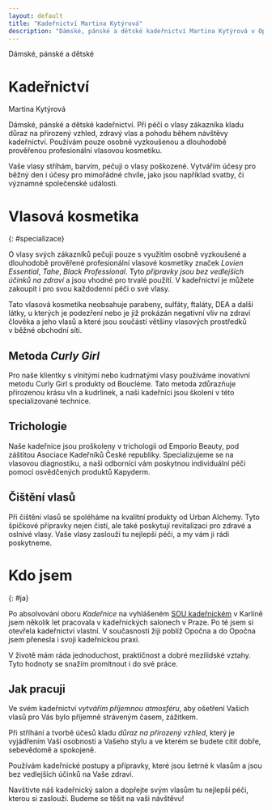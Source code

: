 ```yaml
---
layout: default
title: "Kadeřnictví Martina Kytýrová"
description: "Dámské, pánské a dětské kadeřnictví Martina Kytýrová v Opočně. Specializuji se na přirozené střihy, barvení a účesy pro každou příležitost. Používám kvalitní, bezparabenovou vlasovou kosmetiku a ovládám i metodu Curly Girl pro vlnité vlasy. Objednejte se u mě a dopřejte svým vlasům tu nejlepší péči!"
---
```


<div class="text-wrapper" markdown="1">

<div id="main-title">
    <span>Dámské, pánské a dětské</span>
    <h1>Kadeřnictví</h1>
    <span>Martina Kytýrová</span>
</div>

Dámské, pánské a dětské kadeřnictví. Při péči o vlasy zákazníka kladu důraz na přirozený vzhled, zdravý vlas a pohodu během návštěvy kadeřnictví. Používám pouze osobně vyzkoušenou a dlouhodobě prověřenou profesionální vlasovou kosmetiku.

Vaše vlasy stříhám, barvím, pečuji o vlasy poškozené. Vytvářím účesy pro běžný den i účesy pro mimořádné chvíle, jako jsou například svatby, či významné společenské události.


# Vlasová kosmetika
{: #specializace}

O vlasy svých zákazníků pečuji pouze s využitím osobně vyzkoušené a dlouhodobě prověřené profesionální vlasové kosmetiky značek *Lovien Essential*, *Tahe*, *Black Professional*.
Tyto *přípravky jsou bez vedlejších účinků na zdraví* a jsou vhodné pro trvalé použití. V kadeřnictví je můžete zakoupit i pro svou každodenní péči o své vlasy.

Tato vlasová kosmetika neobsahuje parabeny, sulfáty, ftaláty, DEA a další látky, u kterých je podezření nebo je již prokázán negativní vliv na zdraví člověka a jeho vlasů a které jsou součástí většiny vlasových prostředků v běžné obchodní síti.

## Metoda *Curly Girl*
Pro naše klientky s vlnitými nebo kudrnatými vlasy používáme inovativní metodu Curly Girl s produkty od Boucléme. Tato metoda zdůrazňuje přirozenou krásu vln a kudrlinek, a naši kadeřníci jsou školeni v této specializované technice.

## Trichologie
Naše kadeřnice jsou proškoleny v trichologii od Emporio Beauty, pod záštitou Asociace Kadeřníků České republiky. Specializujeme se na vlasovou diagnostiku, a naši odborníci vám poskytnou individuální péči pomocí osvědčených produktů Kapyderm.

## Čištění vlasů
Při čištění vlasů se spoléháme na kvalitní produkty od Urban Alchemy. Tyto špičkové přípravky nejen čistí, ale také poskytují revitalizaci pro zdravé a oslnivé vlasy. Vaše vlasy zaslouží tu nejlepší péči, a my vám ji rádi poskytneme.


# Kdo jsem
{: #ja}

Po absolvování oboru *Kadeřnice* na vyhlášeném [SOU kadeřnickém](http://www.souhair.cz/) v Karlíně jsem několik let pracovala v kadeřnických salonech v Praze. Po té jsem si otevřela kadeřnictví vlastní. V současnosti žiji poblíž Opočna a do Opočna jsem přenesla i svoji kadeřnickou praxi.

V životě mám ráda jednoduchost, praktičnost a dobré mezilidské vztahy. Tyto hodnoty se snažím promítnout i do své práce.

## Jak pracuji
Ve svém kadeřnictví *vytvářím příjemnou atmosféru*, aby ošetření Vašich vlasů pro Vás bylo příjemně stráveným časem, zážitkem.

Při stříhání a tvorbě účesů kladu *důraz na přirozený vzhled*, který je vyjádřením Vaší osobnosti a Vašeho stylu a ve kterém se budete cítit dobře, sebevědomě a spokojeně.

Používám kadeřnické postupy a přípravky, které jsou šetrné k vlasům a jsou bez vedlejších účinků na Vaše zdraví.



Navštivte náš kadeřnický salon a dopřejte svým vlasům tu nejlepší péči, kterou si zaslouží. Budeme se těšit na vaši návštěvu!

</div>